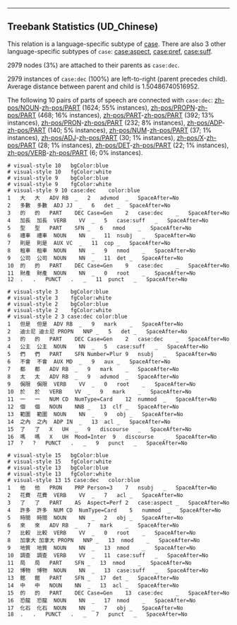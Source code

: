 

--------------------------------------------------------------------------------

## Treebank Statistics (UD_Chinese)

This relation is a language-specific subtype of [case]().
There are also 3 other language-specific subtypes of `case`: [case:aspect](), [case:pref](), [case:suff]().

2979 nodes (3%) are attached to their parents as `case:dec`.

2979 instances of `case:dec` (100%) are left-to-right (parent precedes child).
Average distance between parent and child is 1.50486740516952.

The following 10 pairs of parts of speech are connected with `case:dec`: [zh-pos/NOUN]()-[zh-pos/PART]() (1624; 55% instances), [zh-pos/PROPN]()-[zh-pos/PART]() (468; 16% instances), [zh-pos/PART]()-[zh-pos/PART]() (392; 13% instances), [zh-pos/PRON]()-[zh-pos/PART]() (232; 8% instances), [zh-pos/ADP]()-[zh-pos/PART]() (140; 5% instances), [zh-pos/NUM]()-[zh-pos/PART]() (37; 1% instances), [zh-pos/ADJ]()-[zh-pos/PART]() (30; 1% instances), [zh-pos/X]()-[zh-pos/PART]() (28; 1% instances), [zh-pos/DET]()-[zh-pos/PART]() (22; 1% instances), [zh-pos/VERB]()-[zh-pos/PART]() (6; 0% instances).


~~~ conllu
# visual-style 10	bgColor:blue
# visual-style 10	fgColor:white
# visual-style 9	bgColor:blue
# visual-style 9	fgColor:white
# visual-style 9 10 case:dec	color:blue
1	大	大	ADV	RB	_	2	advmod	_	SpaceAfter=No
2	多數	多數	ADJ	JJ	_	6	det	_	SpaceAfter=No
3	的	的	PART	DEC	Case=Gen	2	case:dec	_	SpaceAfter=No
4	加長	加長	VERB	VV	_	5	case:suff	_	SpaceAfter=No
5	型	型	PART	SFN	_	6	nmod	_	SpaceAfter=No
6	禮車	禮車	NOUN	NN	_	11	nsubj	_	SpaceAfter=No
7	則是	則是	AUX	VC	_	11	cop	_	SpaceAfter=No
8	租車	租車	NOUN	NN	_	9	nmod	_	SpaceAfter=No
9	公司	公司	NOUN	NN	_	11	det	_	SpaceAfter=No
10	的	的	PART	DEC	Case=Gen	9	case:dec	_	SpaceAfter=No
11	財產	財產	NOUN	NN	_	0	root	_	SpaceAfter=No
12	.	.	PUNCT	.	_	11	punct	_	SpaceAfter=No

~~~


~~~ conllu
# visual-style 3	bgColor:blue
# visual-style 3	fgColor:white
# visual-style 2	bgColor:blue
# visual-style 2	fgColor:white
# visual-style 2 3 case:dec	color:blue
1	但是	但是	ADV	RB	_	9	mark	_	SpaceAfter=No
2	迪士尼	迪士尼	PROPN	NNP	_	5	det	_	SpaceAfter=No
3	的	的	PART	DEC	Case=Gen	2	case:dec	_	SpaceAfter=No
4	公主	公主	NOUN	NN	_	5	case:suff	_	SpaceAfter=No
5	們	們	PART	SFN	Number=Plur	9	nsubj	_	SpaceAfter=No
6	不會	不會	AUX	MD	_	9	aux	_	SpaceAfter=No
7	都	都	ADV	RB	_	9	mark	_	SpaceAfter=No
8	太	太	ADV	RB	_	9	advmod	_	SpaceAfter=No
9	侷限	侷限	VERB	VV	_	0	root	_	SpaceAfter=No
10	於	於	VERB	VV	_	9	mark	_	SpaceAfter=No
11	一	一	NUM	CD	NumType=Card	12	nummod	_	SpaceAfter=No
12	個	個	NOUN	NNB	_	13	clf	_	SpaceAfter=No
13	範圍	範圍	NOUN	NN	_	9	obj	_	SpaceAfter=No
14	之內	之內	ADP	IN	_	13	acl	_	SpaceAfter=No
15	了	了	X	UH	_	9	discourse	_	SpaceAfter=No
16	嗎	嗎	X	UH	Mood=Inter	9	discourse	_	SpaceAfter=No
17	?	?	PUNCT	.	_	9	punct	_	SpaceAfter=No

~~~


~~~ conllu
# visual-style 15	bgColor:blue
# visual-style 15	fgColor:white
# visual-style 13	bgColor:blue
# visual-style 13	fgColor:white
# visual-style 13 15 case:dec	color:blue
1	他	他	PRON	PRP	Person=3	7	nsubj	_	SpaceAfter=No
2	花費	花費	VERB	VV	_	7	acl	_	SpaceAfter=No
3	了	了	PART	AS	Aspect=Perf	2	case:aspect	_	SpaceAfter=No
4	許多	許多	NUM	CD	NumType=Card	5	nummod	_	SpaceAfter=No
5	時間	時間	NOUN	NN	_	2	obj	_	SpaceAfter=No
6	來	來	ADV	RB	_	7	mark	_	SpaceAfter=No
7	比較	比較	VERB	VV	_	0	root	_	SpaceAfter=No
8	加拿大	加拿大	PROPN	NNP	_	13	nmod	_	SpaceAfter=No
9	地質	地質	NOUN	NN	_	13	nmod	_	SpaceAfter=No
10	調查	調查	VERB	VV	_	11	case:suff	_	SpaceAfter=No
11	局	局	PART	SFN	_	13	nmod	_	SpaceAfter=No
12	博物	博物	NOUN	NN	_	13	case:suff	_	SpaceAfter=No
13	館	館	PART	SFN	_	17	det	_	SpaceAfter=No
14	中	中	NOUN	NN	_	13	acl	_	SpaceAfter=No
15	的	的	PART	DEC	Case=Gen	13	case:dec	_	SpaceAfter=No
16	恐龍	恐龍	NOUN	NN	_	17	nmod	_	SpaceAfter=No
17	化石	化石	NOUN	NN	_	7	obj	_	SpaceAfter=No
18	.	.	PUNCT	.	_	7	punct	_	SpaceAfter=No

~~~


